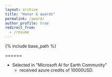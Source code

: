 ```yaml
---
layout: archive
title: "Honor & awards"
permalink: /award/
author_profile: true
redirect_from:
  - /resume
---
```


{% include base_path %}


======
* Selected in "Microsoft AI for Earth Community" 
  * received azure credits of 10000USD.


